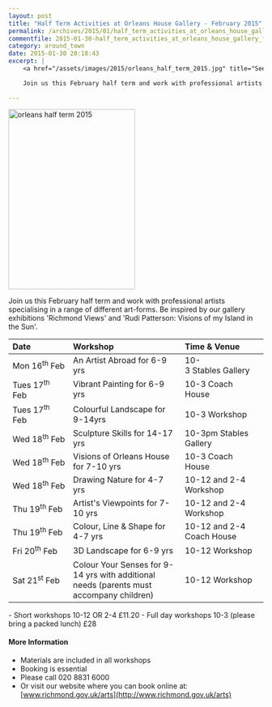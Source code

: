 ```yaml
---
layout: post
title: "Half Term Activities at Orleans House Gallery - February 2015"
permalink: /archives/2015/01/half_term_activities_at_orleans_house_gallery_febr.html
commentfile: 2015-01-30-half_term_activities_at_orleans_house_gallery_febr
category: around_town
date: 2015-01-30 20:18:43
excerpt: |
    <a href="/assets/images/2015/orleans_half_term_2015.jpg" title="See larger version of - orleans half term 2015"><img src="/assets/images/2015/orleans_half_term_2015_thumb.jpg" width="150" height="213" alt="orleans half term 2015" class="photo right" /></a>

    Join us this February half term and work with professional artists specialising in a range of different art-forms.  Be inspired by our gallery exhibitions 'Richmond Views' and 'Rudi Patterson: Visions of my Island in the Sun'.

---
```


<a href="/assets/images/2015/orleans_half_term_2015.jpg" title="See larger version of - orleans half term 2015"><img src="/assets/images/2015/orleans_half_term_2015_thumb.jpg" width="250" height="356" alt="orleans half term 2015" class="photo right" /></a>

Join us this February half term and work with professional artists specialising in a range of different art-forms. Be inspired by our gallery exhibitions 'Richmond Views' and 'Rudi Patterson: Visions of my Island in the Sun'.

<div markdown="1" style="clear: both">

| Date                         | Workshop                                                                                | Time & Venue                   |
|:-----------------------------|:----------------------------------------------------------------------------------------|:-------------------------------|
| Mon&nbsp;16<sup>th</sup> Feb | An Artist Abroad for 6-9 yrs                                                            | 10-3&nbsp;Stables&nbsp;Gallery |
| Tues 17<sup>th</sup> Feb     | Vibrant Painting for 6-9 yrs                                                            | 10-3 Coach House               |
| Tues 17<sup>th</sup> Feb     | Colourful Landscape for 9-14yrs                                                         | 10-3 Workshop                  |
| Wed 18<sup>th</sup> Feb      | Sculpture Skills for 14-17 yrs                                                          | 10-3pm Stables Gallery         |
| Wed 18<sup>th</sup> Feb      | Visions of Orleans House for 7-10 yrs                                                   | 10-3 Coach House               |
| Wed 18<sup>th</sup> Feb      | Drawing Nature for 4-7 yrs                                                              | 10-12 and 2-4 Workshop         |
| Thu 19<sup>th</sup> Feb      | Artist's Viewpoints for 7-10 yrs                                                        | 10-12 and 2-4 Workshop         |
| Thu 19<sup>th</sup> Feb      | Colour, Line & Shape for 4-7 yrs                                                        | 10-12 and 2-4 Coach House      |
| Fri 20<sup>th</sup> Feb      | 3D Landscape for 6-9 yrs                                                                | 10-12 Workshop                 |
| Sat 21<sup>st</sup> Feb      | Colour Your Senses for 9-14 yrs with additional needs (parents must accompany children) | 10-12 Workshop                 |

</div>
-   Short workshops
    10-12 OR 2-4
    £11.20
-   Full day workshops
    10-3 (please bring a packed lunch)
    £28

#### More Information

-   Materials are included in all workshops
-   Booking is essential
-   Please call 020 8831 6000
-   Or visit our website where you can book online at: [www.richmond.gov.uk/arts](http://www.richmond.gov.uk/arts)
